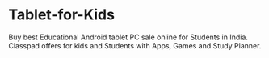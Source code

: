 Tablet-for-Kids
===============

Buy best Educational Android tablet PC sale online for Students in India. Classpad offers for kids and Students with Apps, Games and Study Planner.